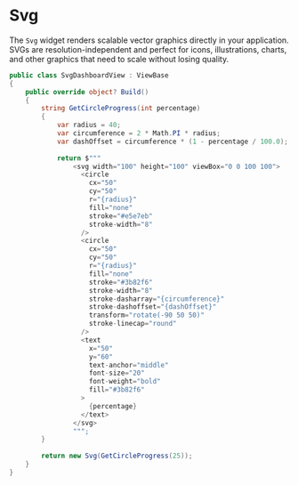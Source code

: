 # Svg

The `Svg` widget renders scalable vector graphics directly in your application. SVGs are resolution-independent and perfect for icons, illustrations, charts, and other graphics that need to scale without losing quality.

```csharp demo-tabs ivy-bg
public class SvgDashboardView : ViewBase
{
    public override object? Build()
    {
        string GetCircleProgress(int percentage)
        {
            var radius = 40;
            var circumference = 2 * Math.PI * radius;
            var dashOffset = circumference * (1 - percentage / 100.0);
            
            return $"""
                <svg width="100" height="100" viewBox="0 0 100 100">
                  <circle 
                    cx="50" 
                    cy="50" 
                    r="{radius}" 
                    fill="none" 
                    stroke="#e5e7eb" 
                    stroke-width="8" 
                  />
                  <circle 
                    cx="50" 
                    cy="50" 
                    r="{radius}" 
                    fill="none" 
                    stroke="#3b82f6" 
                    stroke-width="8" 
                    stroke-dasharray="{circumference}" 
                    stroke-dashoffset="{dashOffset}" 
                    transform="rotate(-90 50 50)" 
                    stroke-linecap="round" 
                  />
                  <text 
                    x="50" 
                    y="60" 
                    text-anchor="middle" 
                    font-size="20" 
                    font-weight="bold" 
                    fill="#3b82f6"
                  >
                    {percentage}
                  </text>
                </svg>
                """;
        }
         
        return new Svg(GetCircleProgress(25));
    }
}
```

<WidgetDocs Type="Ivy.Svg" ExtensionTypes="Ivy.SvgExtensions" SourceUrl="https://github.com/Ivy-Interactive/Ivy-Framework/blob/main/Ivy/Widgets/Primitives/Svg.cs"/>
